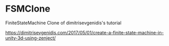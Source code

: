 # FSMClone
FiniteStateMachine Clone of dimitrisevgenidis's tutorial

https://dimitrisevgenidis.com/2017/05/01/create-a-finite-state-machine-in-unity-3d-using-zenject/
